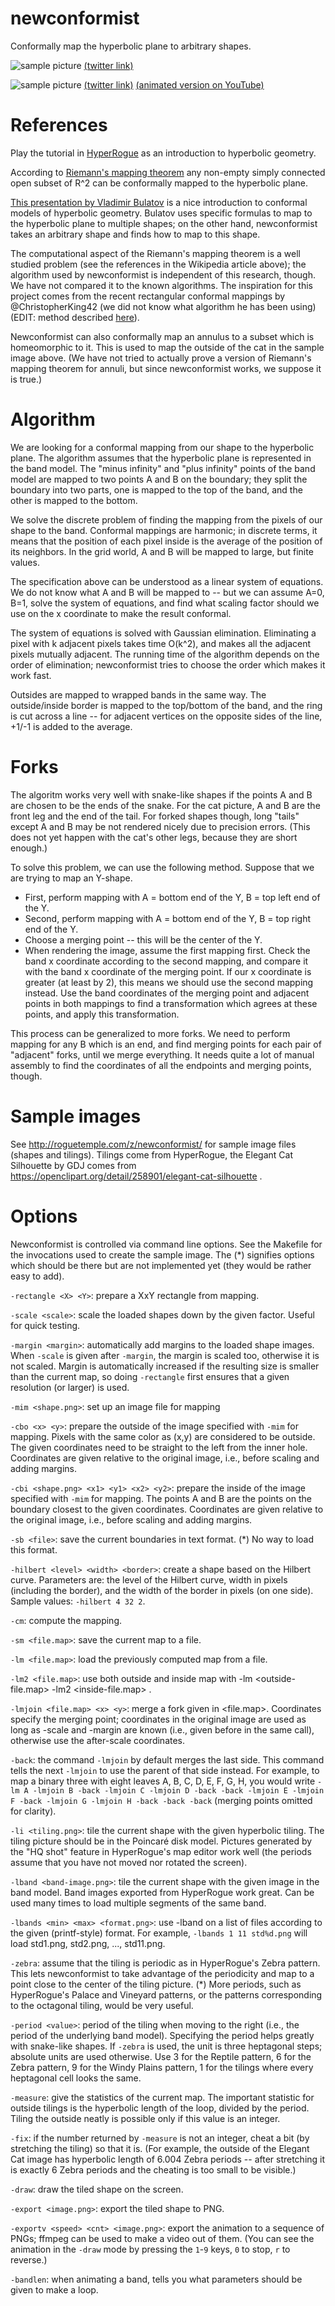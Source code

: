 # newconformist
Conformally map the hyperbolic plane to arbitrary shapes.

![sample picture](http://roguetemple.com/z/newconformist/result.png)
[(twitter link)](https://twitter.com/ZenoRogue/status/989908535818506243)

![sample picture](http://roguetemple.com/z/newconformist/hilbert-std.png)
[(twitter link)](https://twitter.com/ZenoRogue/status/998967789510643712) [(animated version on YouTube)](https://www.youtube.com/watch?v=vxF8lwa0z3I)

# References

Play the tutorial in [HyperRogue](http://roguetemple.com/z/hyper) as an introduction to hyperbolic geometry.

According to [Riemann's mapping theorem](https://en.wikipedia.org/wiki/Riemann_mapping_theorem) any non-empty simply connected open subset of R^2
can be conformally mapped to the hyperbolic plane.

[This presentation by Vladimir Bulatov](http://bulatov.org/math/1001/index.html) is a nice introduction to conformal models of hyperbolic geometry.
Bulatov uses specific formulas to map to the hyperbolic plane to multiple shapes; on the other hand, newconformist takes an arbitrary shape and finds
how to map to this shape.

The computational aspect of the Riemann's mapping theorem is a well studied problem (see the references in the Wikipedia article above); the algorithm
used by newconformist is independent of this research, though. We have not compared it to the known algorithms. The inspiration for this project comes
from the recent rectangular conformal mappings by @ChristopherKing42 (we did not know what algorithm he has been using) (EDIT: method described [here](https://github.com/zenorogue/newconformist/issues/1)).

Newconformist can also conformally map an annulus to a subset which is homeomorphic to it. This is used to map the outside of the cat in the sample
image above. (We have not tried to actually prove a version of
Riemann's mapping theorem for annuli, but since newconformist works, we suppose it is true.)

# Algorithm

We are looking for a conformal mapping from our shape to the hyperbolic plane. The algorithm assumes that the hyperbolic plane is
represented in the band model. The "minus infinity" and "plus infinity" points of the band model are mapped to two points A and B on the boundary;
they split the boundary into two parts, one is mapped to the top of the band, and the other is mapped to the bottom.

We solve the discrete problem of finding the mapping from the pixels of our shape to the band. Conformal mappings are harmonic;
in discrete terms, it means that the position of each pixel inside is the average of the position of its neighbors. In the grid world, A and B will be 
mapped to large, but finite values.

The specification above can be understood as a linear system of equations. We do not know what A and B will be mapped to -- but we can assume A=0, B=1,
solve the system of equations, and find what scaling factor should we use on the x coordinate to make the result conformal.

The system of equations is solved with Gaussian elimination. Eliminating a pixel with k adjacent pixels takes time O(k^2), and makes all the adjacent pixels 
mutually adjacent. The running time of the algorithm depends on the order of elimination; newconformist tries to choose the order which makes it work fast.

Outsides are mapped to wrapped bands in the same way. The outside/inside border is mapped to the top/bottom of the band, and the ring is cut across a line --
for adjacent vertices on the opposite sides of the line, +1/-1 is added to the average.

# Forks

The algoritm works very well with snake-like shapes if the points A and B are chosen to be the ends of the snake. For the cat picture, A and B are the front leg
and the end of the tail. For forked shapes though, long "tails" except A and B may be not rendered nicely due to precision errors. (This does not yet happen 
with the cat's other legs, because they are short enough.)

To solve this problem, we can use the following method. Suppose that we are trying to map an Y-shape.

* First, perform mapping with A = bottom end of the Y, B = top left end of the Y.
* Second, perform mapping with A = bottom end of the Y, B = top right end of the Y.
* Choose a merging point -- this will be the center of the Y.
* When rendering the image, assume the first mapping first. Check the band x coordinate according to the second mapping, and compare it with the band x coordinate of the
merging point. If our x coordinate is greater (at least by 2), this means we should use the second mapping instead. Use the band coordinates of the merging point and adjacent points in both mappings 
to find a transformation which agrees at these points, and apply this transformation.

This process can be generalized to more forks. We need to perform mapping for any B which is an end, and find merging points for each pair of "adjacent" forks, until we merge everything.
It needs quite a lot of manual assembly to find the coordinates of all the endpoints and merging points, though.

# Sample images

See http://roguetemple.com/z/newconformist/ for sample image files (shapes and tilings). Tilings come from HyperRogue, the Elegant Cat Silhouette by GDJ comes from
https://openclipart.org/detail/258901/elegant-cat-silhouette .

# Options

Newconformist is controlled via command line options. See the Makefile for the invocations used to create the sample image.
The (*) signifies options which should be there but are not implemented yet (they would be rather easy to add).

`-rectangle <X> <Y>`: prepare a XxY rectangle from mapping.

`-scale <scale>`: scale the loaded shapes down by the given factor. Useful for quick testing.

`-margin <margin>`: automatically add margins to the loaded shape images. When `-scale` is given after `-margin`, the margin is scaled too, otherwise it is not scaled.
Margin is automatically increased if the resulting size is smaller than the current map, so doing `-rectangle` first ensures that a given resolution (or larger) is used.

`-mim <shape.png>`: set up an image file for mapping

`-cbo <x> <y>`: prepare the outside of the image specified with `-mim` for mapping. Pixels with the same color as (x,y) are considered to be outside. The given coordinates need to
be straight to the left from the inner hole. Coordinates are given relative to the original image, i.e., before scaling and adding margins.

`-cbi <shape.png> <x1> <y1> <x2> <y2>`: prepare the inside of the image specified with `-mim` for mapping. The points A and B are the points on the boundary closest to the given coordinates.
Coordinates are given relative to the original image, i.e., before scaling and adding margins.

`-sb <file>`: save the current boundaries in text format. (*) No way to load this format.

`-hilbert <level> <width> <border>`: create a shape based on the Hilbert curve. Parameters are: the level of the Hilbert curve, width in pixels (including the border), and the width of 
the border in pixels (on one side). Sample values: `-hilbert 4 32 2`.

`-cm`: compute the mapping.

`-sm <file.map>`: save the current map to a file.

`-lm <file.map>`: load the previously computed map from a file.

`-lm2 <file.map>`: use both outside and inside map with -lm <outside-file.map> <tiling options...> -lm2 <inside-file.map> <tiling options...>.

`-lmjoin <file.map> <x> <y>`: merge a fork given in <file.map>. Coordinates specify the merging point; coordinates in the original image are used as long as -scale and -margin are known
(i.e., given before in the same call), otherwise use the after-scale coordinates.

`-back`: the command `-lmjoin` by default merges the last side. This command tells the next `-lmjoin` to use the parent of that side instead. For example, to map a binary three with
eight leaves A, B, C, D, E, F, G, H, you would write `-lm A -lmjoin B -back -lmjoin C -lmjoin D -back -back -lmjoin E -lmjoin F -back -lmjoin G -lmjoin H -back -back -back` (merging
points omitted for clarity).

`-li <tiling.png>`: tile the current shape with the given hyperbolic tiling. The tiling picture should be in the Poincaré disk model. Pictures generated
by the "HQ shot" feature in HyperRogue's map editor work well (the periods assume that you have not moved nor rotated the screen). 

`-lband <band-image.png>`: tile the current shape with the given image in the band model. Band images exported from HyperRogue work great. Can be used many times to 
load multiple segments of the same band.

`-lbands <min> <max> <format.png>`: use -lband on a list of files according to the given (printf-style) format. For example, `-lbands 1 11 std%d.png` will load std1.png, std2.png, ...,
std11.png.

`-zebra`: assume that the tiling is periodic as in HyperRogue's Zebra pattern. This lets newconformist to take advantage of the periodicity and
map to a point close to the center of the tiling picture.
(*) More periods, such as HyperRogue's Palace and Vineyard patterns, or the patterns corresponding to the octagonal tiling, would be very useful.

`-period <value>`: period of the tiling when moving to the right (i.e., the period of the underlying band model). Specifying the period helps greatly with snake-like shapes. 
If `-zebra` is used, the unit is three heptagonal steps; absolute units are used otherwise.
Use 3 for the Reptile pattern, 6 for the Zebra pattern, 9 for the Windy Plains pattern, 1 for the tilings where every heptagonal cell looks the same.
 
`-measure`: give the statistics of the current map. The important statistic for outside tilings is the hyperbolic length of the loop, divided by the period. Tiling the
outside neatly is possible only if this value is an integer.

`-fix`: if the number returned by `-measure` is not an integer, cheat a bit (by stretching the tiling) so that it is. (For example, the outside of the Elegant Cat image
has hyperbolic length of 6.004 Zebra periods -- after stretching it is exactly 6 Zebra periods and the cheating is too small to be visible.)

`-draw`: draw the tiled shape on the screen.

`-export <image.png>`: export the tiled shape to PNG.

`-exportv <speed> <cnt> <image.png>`: export the animation to a sequence of PNGs; ffmpeg can be used to make a video out of them. (You can see the animation in the `-draw` mode by pressing
the `1`-`9` keys, `0` to stop, `r` to reverse.)

`-bandlen`: when animating a band, tells you what parameters should be given to make a loop.
